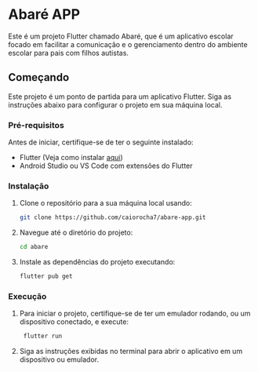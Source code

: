 # Abaré APP

Este é um projeto Flutter chamado Abaré, que é um aplicativo escolar focado em facilitar a comunicação e o gerenciamento dentro do ambiente escolar para pais com filhos autistas.

## Começando

Este projeto é um ponto de partida para um aplicativo Flutter. Siga as instruções abaixo para configurar o projeto em sua máquina local.

### Pré-requisitos

Antes de iniciar, certifique-se de ter o seguinte instalado:
- Flutter (Veja como instalar [aqui](https://flutter.dev/docs/get-started/install))
- Android Studio ou VS Code com extensões do Flutter

### Instalação

1. Clone o repositório para a sua máquina local usando:
   ```bash
   git clone https://github.com/caiorocha7/abare-app.git
2. Navegue até o diretório do projeto:
   ```bash
   cd abare
4. Instale as dependências do projeto executando:
   ```bash
   flutter pub get

### Execução
1. Para iniciar o projeto, certifique-se de ter um emulador rodando, ou um dispositivo conectado, e execute:
   ```bash
    flutter run
3. Siga as instruções exibidas no terminal para abrir o aplicativo em um dispositivo ou emulador.
